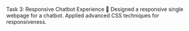 Task 3: Responsive Chatbot Experience 💬
Designed a responsive single webpage for a chatbot.
Applied advanced CSS techniques for responsiveness.
